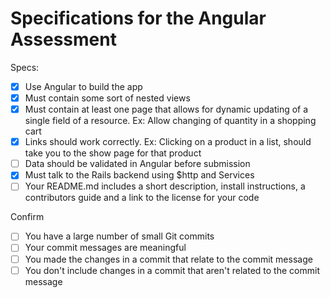 # Specifications for the Angular Assessment

Specs:
- [x] Use Angular to build the app
- [X] Must contain some sort of nested views
- [X] Must contain at least one page that allows for dynamic updating of a single field of a resource. Ex: Allow changing of quantity in a shopping cart
- [X] Links should work correctly. Ex: Clicking on a product in a list, should take you to the show page for that product
- [ ] Data should be validated in Angular before submission
- [X] Must talk to the Rails backend using $http and Services
- [ ] Your README.md includes a short description, install instructions, a contributors guide and a link to the license for your code

Confirm
- [ ] You have a large number of small Git commits
- [ ] Your commit messages are meaningful
- [ ] You made the changes in a commit that relate to the commit message
- [ ] You don't include changes in a commit that aren't related to the commit message
